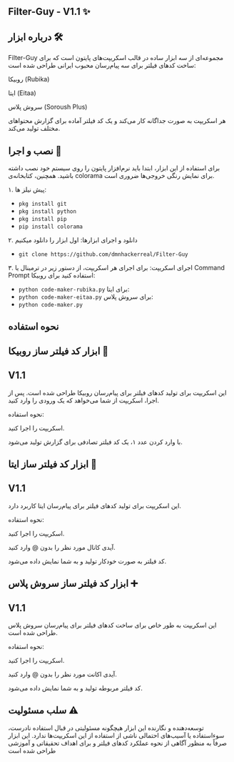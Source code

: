 ## Filter-Guy - V1.1 ✨
## درباره ابزار 🛠️
Filter-Guy مجموعه‌ای از سه ابزار ساده در قالب اسکریپت‌های پایتون است که برای ساخت کدهای فیلتر برای سه پیام‌رسان محبوب ایرانی طراحی شده است:

روبیکا (Rubika)

ایتا (Eitaa)

سروش پلاس (Soroush Plus)

هر اسکریپت به صورت جداگانه کار می‌کند و یک کد فیلتر آماده برای گزارش محتواهای مختلف تولید می‌کند.

## نصب و اجرا 🚀
برای استفاده از این ابزار، ابتدا باید نرم‌افزار پایتون را روی سیستم خود نصب داشته باشید. همچنین، کتابخانه‌ی colorama برای نمایش رنگی خروجی‌ها ضروری است.

۱. پیش نیلز ها:

* `pkg install git`
* `pkg install python`
* `pkg install pip`
* `pip install colorama`

۲. دانلود و اجرای ابزارها:
اول ابزار را دانلود میکنیم 
* `git clone https://github.com/dmnhackerreal/Filter-Guy`

۳. اجرای اسکریپت:
برای اجرای هر اسکریپت، از دستور زیر در ترمینال یا Command Prompt استفاده کنید
برای روبیکا:
* `python code-maker-rubika.py`
برای ایتا:
* `python code-maker-eitaa.py`
برای سروش پلاس:
* `python code-maker.py`

## نحوه استفاده
## ابزار کد فیلتر ساز روبیکا 🤖
## V1.1
این اسکریپت برای تولید کدهای فیلتر برای پیام‌رسان روبیکا طراحی شده است. پس از اجرا، اسکریپت از شما می‌خواهد که یک ورودی را وارد کنید.

نحوه استفاده:

اسکریپت را اجرا کنید.

با وارد کردن عدد ۱، یک کد فیلتر تصادفی برای گزارش تولید می‌شود.

## ابزار کد فیلتر ساز ایتا 📧
## V1.1
این اسکریپت برای تولید کدهای فیلتر برای پیام‌رسان ایتا کاربرد دارد.

نحوه استفاده:

اسکریپت را اجرا کنید.

آیدی کانال مورد نظر را بدون @ وارد کنید.

کد فیلتر به صورت خودکار تولید و به شما نمایش داده می‌شود.

## ابزار کد فیلتر ساز سروش پلاس ➕
## V1.1
این اسکریپت به طور خاص برای ساخت کدهای فیلتر برای پیام‌رسان سروش پلاس طراحی شده است.

نحوه استفاده:

اسکریپت را اجرا کنید.

آیدی اکانت مورد نظر را بدون @ وارد کنید.

کد فیلتر مربوطه تولید و به شما نمایش داده می‌شود.

## سلب مسئولیت ⚠️
توسعه‌دهنده و نگارنده این ابزار هیچگونه مسئولیتی در قبال استفاده نادرست، سوءاستفاده یا آسیب‌های احتمالی ناشی از استفاده از این اسکریپت‌ها ندارد. این ابزار صرفاً به منظور آگاهی از نحوه عملکرد کدهای فیلتر و برای اهداف تحقیقاتی و آموزشی طراحی شده است

